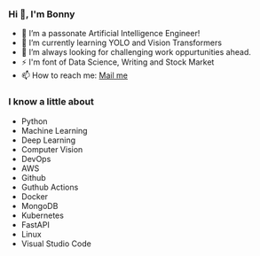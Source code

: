 ### Hi 👋, I'm Bonny


- 🔭 I’m a passonate Artificial Intelligence Engineer!
- 🌱 I’m currently learning YOLO and Vision Transformers
- 🌋 I’m always looking for challenging work oppurtunities ahead.
- ⚡ I'm font of Data Science, Writing and Stock Market
- 📫 How to reach me: [Mail me](mailto:philipbonny18@gmail.com) 


### I know a little about
- Python
- Machine Learning
- Deep Learning
- Computer Vision
- DevOps
- AWS
- Github
- Guthub Actions
- Docker
- MongoDB
- Kubernetes
- FastAPI
- Linux
- Visual Studio Code

